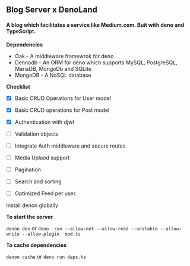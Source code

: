 ## Blog Server x DenoLand 

#### A blog which facilitates a service like Medium.com. Buit with deno and TypeScript. 

**Dependencies**

* Oak - A middleware framewrok for deno 
* Dennodb - An ORM for deno which supports MySQL, PostgreSQL, MariaDB, MongoDb and SQLite
* MongoDB - A NoSQL database 

**Checklist**

- [x] Basic CRUD Operations for User model
- [x] Basic CRUD operations for Post model
- [x] Authentication with djwt 
- [ ] Validation objects
- [ ] Integrate Auth middleware and secure routes
- [ ] Media Uplaod support 
- [ ] Pagination 
- [ ] Search and sorting 
- [ ] Optimized Feed per user.


Install denon globally

**To start the server** 

`denon dev` or `deno  run --allow-net --allow-read --unstable --allow-write --allow-plugin  mod.ts`

**To cache dependencies**

`denon cache` or `deno run deps.ts` 





